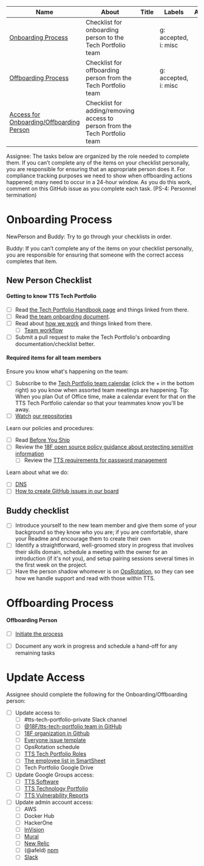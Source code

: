 

| Name | About | Title | Labels | Assignees |
| --- | --- | --- | --- | --- |
| [Onboarding Process](#onboarding-process) | Checklist for onboarding person to the Tech Portfolio team |  | g: accepted, i: misc || 
| [Offboarding Process](#offboarding-process) | Checklist for offboarding person from the Tech Portfolio team | | g: accepted, i: misc||
| [Access for Onboarding/Offboarding Person](#update-access)| Checklist for adding/removing access to person from the Tech Portfolio team | | ||


Assignee: The tasks below are organized by the role needed to complete them. If you canʼt complete
any of the items on your checklist personally, you are responsible for ensuring that an appropriate person
does it.
For compliance tracking purposes we need to show when offboarding actions happened; many need to
occur in a 24-hour window. As you do this work, comment on this GitHub issue as you complete each
task. (PS-4: Personnel termination)

# Onboarding Process

NewPerson and Buddy: Try to go through your checklists in order.

Buddy: If you can’t complete any of the items on your checklist personally, you are responsible for ensuring that someone with the correct access completes that item.

## New Person Checklist
#### Getting to know TTS Tech Portfolio

- [ ] Read [the Tech Portfolio Handbook page](https://handbook.tts.gsa.gov/tech-portfolio/) and things linked from there.
- [ ] Read [the team onboarding document](https://github.com/18F/tts-tech-portfolio/blob/main/how_we_work/onboarding.md).
- [ ] Read about [how we work](https://github.com/18F/tts-tech-portfolio/tree/main/how_we_work#readme) and things linked from there.
  - [ ] [Team workflow](https://github.com/18F/tts-tech-portfolio/blob/main/how_we_work/workflow.md)
- [ ] Submit a pull request to make the Tech Portfolio's onboarding documentation/checklist better.

#### Required items for all team members

Ensure you know what's happening on the team:

- [ ] Subscribe to the [Tech Portfolio team calendar](https://calendar.google.com/calendar?cid=Z3NhLmdvdl82aDI5YnF1ZGx0NGVoZTVzOWswOGlmdGZxMEBncm91cC5jYWxlbmRhci5nb29nbGUuY29t) (click the + in the bottom right) so you know when assorted team meetings are happening. Tip: When you plan Out of Office time, make a calendar event for that on the TTS Tech Portfolio calendar so that your teammates know you'll be away.
- [ ] [Watch](https://docs.github.com/en/github/managing-subscriptions-and-notifications-on-github/viewing-your-subscriptions#configuring-your-watch-settings-for-an-individual-repository) [our repositories](https://github.com/18F/tts-tech-portfolio/blob/main/how_we_work/github.md)

Learn our policies and procedures:

- [ ] Read [Before You Ship](https://before-you-ship.18f.gov/)
- [ ] Review the [18F open source policy guidance about protecting sensitive information](https://github.com/18F/open-source-policy/blob/master/practice.md#protecting-sensitive-information)
  - [ ] Review the [TTS requirements for password management](https://handbook.tts.gsa.gov/password-requirements/)

Learn about what we do:

- [ ] [DNS](https://github.com/18F/dns)
- [ ] [How to create GitHub issues in our board](https://docs.google.com/presentation/d/1q8aCGgzBfP9B8yJrMHfavTwAYPupgdT94ktGPsHzjVU/edit)

## Buddy checklist

- [ ] Introduce yourself to the new team member and give them some of your background so they know who you are; if you are comfortable, share your Readme and encourage them to create their own
- [ ] Identify a straightforward, well-groomed story in progress that involves their skills domain, schedule a meeting with the owner for an introduction (if it's not you), and setup pairing sessions several times in the first week on the project.
- [ ] Have the person shadow whomever is on [OpsRotation](https://github.com/18F/tts-tech-portfolio/blob/main/how_we_work/ops_rotation.md), so they can see how we handle support and read with those within TTS.

# Offboarding Process

#### Offboarding Person

- [ ] [Initiate the process](https://handbook.tts.gsa.gov/leaving-tts/)
- [ ] Document any work in progress and schedule a hand-off for any remaining tasks


# Update Access
Assignee should complete the following for the Onboarding/Offboarding person:
- [ ] Update access to:
  - [ ] #tts-tech-portfolio-private Slack channel
  - [ ] [@18F/tts-tech-portfolio team in GitHub](https://github.com/orgs/18F/teams/tts-tech-portfolio/members)
  - [ ] [18F organization in Github](https://github.com/orgs/18F/people)
  - [ ] [Everyone issue template](https://github.com/18F/tts-tech-portfolio/blob/main/.github/ISSUE_TEMPLATE/everyone.md)
  - [ ] OpsRotation schedule
  - [ ] [TTS Tech Portfolio Roles](https://github.com/18F/tts-tech-portfolio/blob/main/how_we_work/roles.md)
  - [ ] [The employee list in SmartSheet](https://app.smartsheet.com/sheets/Q2CgG9V897x8rRmv8XhGGjrhFRxVVqgVx5hCmW41?view=grid)
  - [ ] Tech Portfolio Google Drive
- [ ] Update Google Groups access:
  - [ ] [TTS Software](https://groups.google.com/a/gsa.gov/g/tts-software/members)
  - [ ] [TTS Technology Portfolio](https://groups.google.com/a/gsa.gov/g/devops/members)
  - [ ] [TTS Vulnerability Reports](https://groups.google.com/a/gsa.gov/g/tts-vulnerability-reports/members)
- [ ] Update admin account access:
  - [ ] AWS
  - [ ] Docker Hub
  - [ ] HackerOne
  - [ ] [InVision](https://gsa.invisionapp.com/teams/people/members)
  - [ ] [Mural](https://app.mural.co/t/gsa6/settings/members)
  - [ ] [New Relic](https://account.newrelic.com/accounts/562946/users)
  - [ ] (@afeld) [npm](https://www.npmjs.com/settings/18f/members)
  - [ ] [Slack](https://handbook.tts.gsa.gov/tools/slack/user-management/#offboarding)
